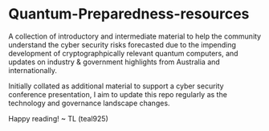 # Quantum-Preparedness-resources
A collection of introductory and intermediate material to help the community understand the cyber security risks forecasted due to the impending development of cryptographpically relevant quantum computers, and updates on industry &amp; government highlights from Australia and internationally.

Initially collated as additional material to support a cyber security conference presentation, I aim to update this repo regularly as the technology and governance landscape changes.

Happy reading!
~ TL (teal925)
